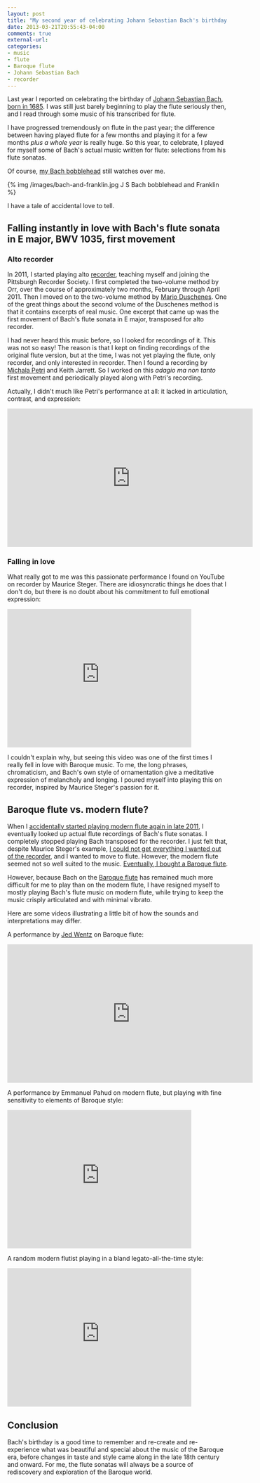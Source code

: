 ```yaml
---
layout: post
title: "My second year of celebrating Johann Sebastian Bach's birthday: a tale of accidental love"
date: 2013-03-21T20:55:43-04:00
comments: true
external-url: 
categories: 
- music
- flute
- Baroque flute
- Johann Sebastian Bach
- recorder
---
```

Last year I reported on celebrating the birthday of [Johann Sebastian Bach, born in 1685](http://en.wikipedia.org/wiki/Johann_Sebastian_Bach). I was still just barely beginning to play the flute seriously then, and I read through some music of his transcribed for flute.

I have progressed tremendously on flute in the past year; the difference between having played flute for a few months and playing it for a few months *plus a whole year* is really huge. So this year, to celebrate, I played for myself some of Bach's actual music written for flute: selections from his flute sonatas.

Of course, [my Bach bobblehead](/blog/2012/09/20/my-first-bobblehead-doll-guess-who/) still watches over me.

{% img /images/bach-and-franklin.jpg J S Bach bobblehead and Franklin %}

I have a tale of accidental love to tell.

<!--more-->

## Falling instantly in love with Bach's flute sonata in E major, BWV 1035, first movement

### Alto recorder

In 2011, I started playing alto [recorder](/blog/categories/recorder/), teaching myself and joining the Pittsburgh Recorder Society. I first completed the two-volume method by Orr, over the course of approximately two months, February through April 2011. Then I moved on to the two-volume method by [Mario Duschenes](http://www.aswltd.com/adultmet.htm#begin). One of the great things about the second volume of the Duschenes method is that it contains excerpts of real music. One excerpt that came up was the first movement of Bach's flute sonata in E major, transposed for alto recorder.

I had never heard this music before, so I looked for recordings of it. This was not so easy! The reason is that I kept on finding recordings of the original flute version, but at the time, I was not yet playing the flute, only recorder, and only interested in recorder. Then I found a recording by [Michala Petri](http://en.wikipedia.org/wiki/Michala_Petri) and Keith Jarrett. So I worked on this *adagio ma non tanto* first movement and periodically played along with Petri's recording.

Actually, I didn't much like Petri's performance at all: it lacked in articulation, contrast, and expression:

<iframe width="560" height="315" src="http://www.youtube.com/embed/809awZvxx80" frameborder="0" allowfullscreen></iframe>

### Falling in love

What really got to me was this passionate performance I found on YouTube on recorder by Maurice Steger. There are idiosyncratic things he does that I don't do, but there is no doubt about his commitment to full emotional expression:

<iframe width="420" height="315" src="http://www.youtube.com/embed/_MGBQy33pkE" frameborder="0" allowfullscreen></iframe>

I couldn't explain why, but seeing this video was one of the first times I really fell in love with Baroque music. To me, the long phrases, chromaticism, and Bach's own style of ornamentation give a meditative expression of melancholy and longing. I poured myself into playing this on recorder, inspired by Maurice Steger's passion for it.

## Baroque flute vs. modern flute?

When I [accidentally started playing modern flute again in late 2011](/blog/2011/11/09/taking-up-flute-again-after-decades/), I eventually looked up actual flute recordings of Bach's flute sonatas. I completely stopped playing Bach transposed for the recorder. I just felt that, despite Maurice Steger's example, [I could not get everything I wanted out of the recorder](/blog/2011/11/17/flute-versus-recorder/), and I wanted to move to flute. However, the modern flute seemed not so well suited to the music. [Eventually, I bought a Baroque flute](/blog/2011/11/30/bought-a-baroque-flute/).

However, because Bach on the [Baroque flute](/blog/categories/baroque-flute/) has remained much more difficult for me to play than on the modern flute, I have resigned myself to mostly playing Bach's flute music on modern flute, while trying to keep the music crisply articulated and with minimal vibrato.

Here are some videos illustrating a little bit of how the sounds and interpretations may differ.

A performance by [Jed Wentz](http://www.jedwentz.com/jedwentz.com/Welcome.html) on Baroque flute:

<iframe width="560" height="315" src="http://www.youtube.com/embed/m0CiLHDH5FQ" frameborder="0" allowfullscreen></iframe>

A performance by Emmanuel Pahud on modern flute, but playing with fine sensitivity to elements of Baroque style:

<iframe width="420" height="315" src="http://www.youtube.com/embed/YyePpU1_lKo" frameborder="0" allowfullscreen></iframe>

A random modern flutist playing in a bland legato-all-the-time style:

<iframe width="420" height="315" src="http://www.youtube.com/embed/uc3ck2MayjE" frameborder="0" allowfullscreen></iframe>

## Conclusion

Bach's birthday is a good time to remember and re-create and re-experience what was beautiful and special about the music of the Baroque era, before changes in taste and style came along in the late 18th century and onward. For me, the flute sonatas will always be a source of rediscovery and exploration of the Baroque world.

